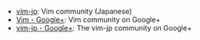 - [vim-jp][1]: Vim community (Japanese)
- [Vim - Google+][2]: Vim community on Google+
- [vim-jp - Google+][3]: The vim-jp community on Google+





[1]:https://vim-jp.org/
[2]:https://plus.google.com/communities/105049811056605918816
[3]:https://plus.google.com/u/0/communities/113765877195159278422
